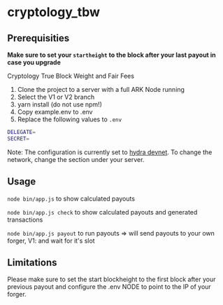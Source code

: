 # cryptology_tbw

## Prerequisities



**Make sure to set your `startheight` to the block after your last payout in case you upgrade**

Cryptology True Block Weight and Fair Fees

1) Clone the project to a server with a full ARK Node running
2) Select the V1 or V2 branch
3) yarn install (do not use npm!)
4) Copy example.env to .env
5) Replace the following values to `.env`

```bash
DELEGATE=
SECRET=
```

Note: The configuration is currently set to [hydra devnet](http://dev.hydra.iop.global). To change the network, change the section under your server.

## Usage

`node bin/app.js` to show calculated payouts

`node bin/app.js check` to show calculated payouts and generated transactions

`node bin/app.js payout` to run payouts => will send payouts to your own forger, V1: and wait for it's slot

## Limitations

Please make sure to set the start blockheight to the first block after your previous payout and configure the .env NODE to point to the IP of your forger.
